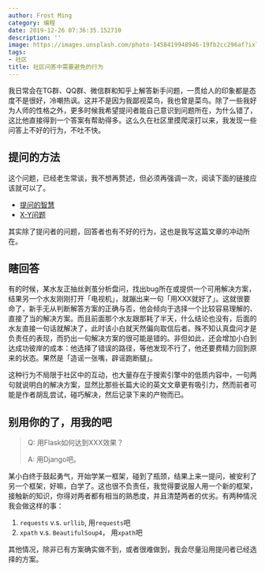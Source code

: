 ```yaml
---
author: Frost Ming
category: 编程
date: 2019-12-26 07:36:35.152710
description: ''
image: https://images.unsplash.com/photo-1458419948946-19fb2cc296af?ixlib=rb-1.2.1&ixid=eyJhcHBfaWQiOjEyMDd9&auto=format&fit=crop&w=1350&q=80
tags:
- 社区
title: 社区问答中需要避免的行为
---
```


我日常会在TG群、QQ群、微信群和知乎上解答新手问题，一贯给人的印象都是态度不是很好，冷嘲热讽。这并不是因为我鄙视菜鸟，我也曾是菜鸟。除了一些我好为人师的性格之外，更多时候我希望提问者能自己意识到问题所在，为什么错了，这比他直接得到一个答案有帮助得多。这么久在社区里摸爬滚打以来，我发现一些问答上不好的行为，不吐不快。

## 提问的方法

这个问题，已经老生常谈，我不想再赘述，但必须再强调一次，阅读下面的链接应该就可以了。

* [提问的智慧](https://github.com/ryanhanwu/How-To-Ask-Questions-The-Smart-Way/blob/master/README-zh_CN.md)
* [X-Y问题](https://coolshell.cn/articles/10804.html)

其实除了提问者的问题，回答者也有不好的行为，这也是我写这篇文章的冲动所在。

## 瞎回答

有的时候，某水友正抽丝剥茧分析盘问，找出bug所在或提供一个可用解决方案，结果另一个水友刚刚打开「电视机」，就蹦出来一句「用XXX就好了」。这就很要命了，新手无从判断解答方案的正确与否，他会倾向于选择一个比较容易理解的、直接了当的解决方案。而且前面那个水友跟那耗了半天，什么结论也没有，后面的水友直接一句话就解决了，此时该小白就天然偏向取信后者。殊不知认真盘问才是负责任的表现，而扔出一句解决方案的很可能是错的。非但如此，还会增加小白到达成功彼岸的成本：他选择了错误的路径，等他发现不行了，他还要费精力回到原来的状态。果然是「造谣一张嘴，辟谣跑断腿」。

这种行为不局限于社区中的互动，也大量存在于搜索引擎中的低质内容中，一句两句就说明白的解决方案，显然比那些长篇大论的英文文章更有吸引力，然而前者可能是作者胡乱尝试，碰巧解决，然后记录下来的产物而已。

## 别用你的了，用我的吧

> Q: 用Flask如何达到XXX效果？
> 
> A: 用Django吧。

某小白终于鼓起勇气，开始学某一框架，碰到了瓶颈，结果上来一提问，被安利了另一个框架，好嘛，白学了。这也很不负责任，我觉得要说服人用一个新的框架，接触新的知识，你得对两者都有相当的熟悉度，并且清楚两者的优劣。有两种情况我会做这样的事：

1. `requests` v.s. `urllib`, 用`requests`吧
2. `xpath` v.s. `BeautifulSoup4`， 用`xpath`吧

其他情况，除非已有方案确实做不到，或者很难做到，我会尽量沿用提问者已经选择的方案。